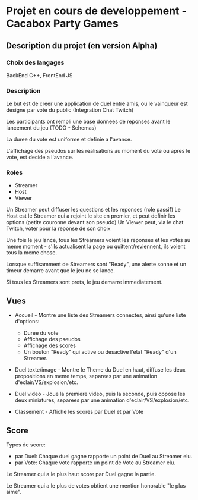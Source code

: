 # Projet en cours de developpement - Cacabox Party Games

## Description du projet (en version Alpha)

### Choix des langages
BackEnd C++, FrontEnd JS

### Description
Le but est de creer une application de duel entre amis, ou le vainqueur est designe par vote du public (Integration Chat Twitch)

Les participants ont rempli une base donnees de reponses avant le lancement du jeu (TODO - Schemas)

La duree du vote est uniforme et definie a l'avance.

L'affichage des pseudos sur les realisations au moment du vote ou apres le vote, est decide a l'avance.

### Roles
- Streamer
- Host
- Viewer

Un Streamer peut diffuser les questions et les reponses (role passif)
Le Host est le Streamer qui a rejoint le site en premier, et peut definir les options (petite couronne devant son pseudo)
Un Viewer peut, via le chat Twitch, voter pour la reponse de son choix

Une fois le jeu lance, tous les Streamers voient les reponses et les votes au meme moment - s'ils actualisent la page ou quittent/reviennent, ils voient tous la meme chose.

Lorsque suffisamment de Streamers sont "Ready", une alerte sonne et un timeur demarre avant que le jeu ne se lance.

Si tous les Streamers sont prets, le jeu demarre immediatement.

## Vues

- Accueil - Montre une liste des Streamers connectes, ainsi qu'une liste d'options:
    - Duree du vote
    - Affichage des pseudos
    - Affichage des scores
    - Un bouton "Ready" qui active ou desactive l'etat "Ready" d'un Streamer.

- Duel texte/image - Montre le Theme du Duel en haut, diffuse les deux propositions en meme temps, separees par une animation d'eclair/VS/explosion/etc.
- Duel video - Joue la premiere video, puis la seconde, puis oppose les deux miniatures, separees par une animation d'eclair/VS/explosion/etc.


- Classement - Affiche les scores par Duel et par Vote

## Score

Types de score:
- par Duel: Chaque duel gagne rapporte un point de Duel au Streamer elu.
- par Vote: Chaque vote rapporte un point de Vote au Streamer elu.

Le Streamer qui a le plus haut score par Duel gagne la partie.

Le Streamer qui a le plus de votes obtient une mention honorable "le plus aime".